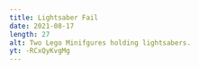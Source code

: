 ```yaml
---
title: Lightsaber Fail
date: 2021-08-17
length: 27
alt: Two Lego Minifgures holding lightsabers.
yt: -RCxQyKvgMg
---
```

